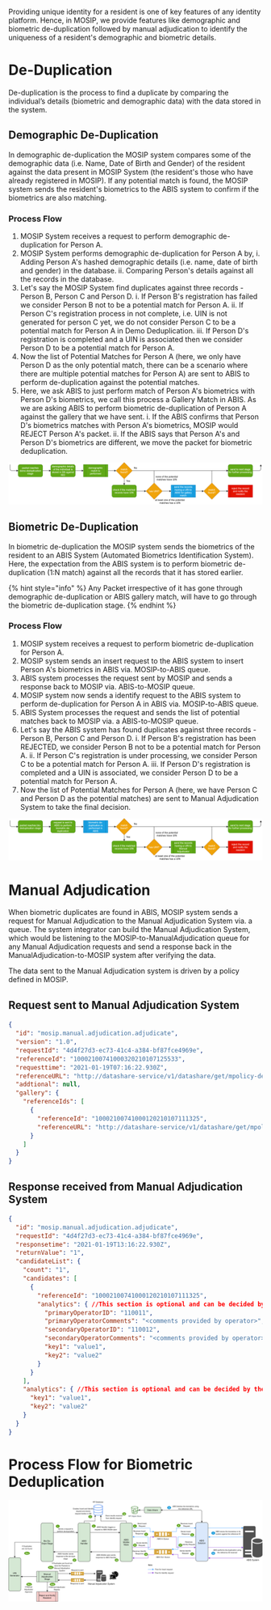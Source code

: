 Providing unique identity for a resident is one of key features of any identity platform. Hence, in MOSIP, we provide features like demographic and biometric de-duplication followed by manual adjudication to identify the uniqueness of a resident's demographic and biometric details.

# De-Duplication
De-duplication is the process to find a duplicate by comparing the individual’s details (biometric and demographic data) with the data stored in the system. 

## Demographic De-Duplication
In demographic de-duplication the MOSIP system compares some of the demographic data (i.e. Name, Date of Birth and Gender) of the resident against the data present in MOSIP System (the resident's those who have already registered in MOSIP). If any potential match is found, the MOSIP system sends the resident's biometrics to the ABIS system to confirm if the biometrics are also matching.

### Process Flow
1. MOSIP System receives a request to perform demographic de-duplication for Person A.
2. MOSIP System performs demographic de-duplication for Person A by,
	i. Adding Person A's hashed demographic details (i.e. name, date of birth and gender) in the database.
	ii. Comparing Person's details against all the records in the database.
3. Let's say the MOSIP System find duplicates against three records - Person B, Person C and Person D.
	i. If Person B's registration has failed we consider Person B not to be a potential match for Person A.
	ii. If Person C's registration process in not complete, i.e. UIN is not generated for person C yet, we do not consider Person C to be a potential match for Person A in Demo Deduplication.
	iii. If Person D's registration is completed and a UIN is associated then we consider Person D to be a potential match for Person A.
4. Now the list of Potential Matches for Person A (here, we only have Person D as the only potential match, there can be a scenario where there are multiple potential matches for Person A) are sent to ABIS to perform de-duplication against the potential matches.
5. Here, we ask ABIS to just perform match of Person A's biometrics with Person D's biometrics, we call this process a Gallery Match in ABIS. As we are asking ABIS to perform biometric de-duplication of Person A against the gallery that we have sent.
	i. If the ABIS confirms that Person D's biometrics matches with Person A's biometrics, MOSIP would REJECT Person A's packet.
	ii. If the ABIS says that Person A's and Person D's biometrics are different, we move the packet for biometric deduplication.

![](_images/biometrics/deduplication-deographic_deduplication.png)

## Biometric De-Duplication
In biometric de-duplication the MOSIP system sends the biometrics of the resident to an ABIS System (Automated Biometrics Identification System). Here, the expectation from the ABIS system is to perform biometric de-duplication (1:N match) against all the records that it has stored earlier. 

{% hint style="info" %}
Any Packet irrespective of it has gone through demographic de-duplication or ABIS gallery match, will have to go through the biometric de-duplication stage.
{% endhint %}

### Process Flow
1. MOSIP system receives a request to perform biometric de-duplication for Person A.
2. MOSIP system sends an insert request to the ABIS system to insert Person A's biometrics in ABIS via. MOSIP-to-ABIS queue.
3. ABIS system processes the request sent by MOSIP and sends a response back to MOSIP via. ABIS-to-MOSIP queue.
4. MOSIP system now sends a identify request to the ABIS system to perform de-duplication for Person A in ABIS via. MOSIP-to-ABIS queue.
5. ABIS System processes the request and sends the list of potential matches back to MOSIP via. a ABIS-to-MOSIP queue.
6. Let's say the ABIS system has found duplicates against three records - Person B, Person C and Person D.
	i. If Person B's registration has been REJECTED, we consider Person B not to be a potential match for Person A.
	ii. If Person C's registration is under processing, we consider Person C to be a potential match for Person A.
	iii. If Person D's registration is completed and a UIN is associated, we consider Person D to be a potential match for Person A.
7. Now the list of Potential Matches for Person A (here, we have Person C and Person D as the potential matches) are sent to Manual Adjudication System to take the final decision.

![](_images/biometrics/deduplication-biometric_deduplication.png)

# Manual Adjudication
When biometric duplicates are found in ABIS, MOSIP system sends a request for Manual Adjudication to the Manual Adjudication System via. a queue. The system integrator can build the Manual Adjudication System, which would be listening to the MOSIP-to-ManualAdjudication queue for any Manual Adjudication requests and send a response back in the ManualAdjudication-to-MOSIP system after verifying the data.

The data sent to the Manual Adjudication system is driven by a policy defined in MOSIP.

## Request sent to Manual Adjudication System
```JSON
{
  "id": "mosip.manual.adjudication.adjudicate",
  "version": "1.0",
  "requestId": "4d4f27d3-ec73-41c4-a384-bf87fce4969e",
  "referenceId": "10002100741000320210107125533",
  "requesttime": "2021-01-19T07:16:22.930Z",
  "referenceURL": "http://datashare-service/v1/datashare/get/mpolicy-default-adjudication/mpartner-default-adjudication/mpartner-default-adjudicationmpolicy-default-adjudication202011110619201EpLEjvD",
  "addtional": null,
  "gallery": {
    "referenceIds": [
      {
        "referenceId": "10002100741000120210107111325",
        "referenceURL": "http://datashare-service/v1/datashare/get/mpolicy-default-adjudication/mpartner-default-adjudication/mpartner-default-adjudicationmpolicy-default-adjudication202137493575474iefnvvsD"
      }
    ]
  }
}
```

## Response received from Manual Adjudication System
```JSON
{
  "id": "mosip.manual.adjudication.adjudicate",
  "requestId": "4d4f27d3-ec73-41c4-a384-bf87fce4969e",
  "responsetime": "2021-01-19T13:16:22.930Z",
  "returnValue": "1",
  "candidateList": {
    "count": "1",
    "candidates": [
      {
        "referenceId": "10002100741000120210107111325",
        "analytics": { //This section is optional and can be decided by the System Integrator
          "primaryOperatorID": "110011",
          "primaryOperatorComments": "<comments provided by operator>",
          "secondaryOperatorID": "110012",
          "secondaryOperatorComments": "<comments provided by operator>",
          "key1": "value1",
          "key2": "value2"
        }
      }
    ],
    "analytics": { //This section is optional and can be decided by the System Integrator
      "key1": "value1",
      "key2": "value2"
    }
  }
}
```

# Process Flow for Biometric Deduplication

![](_images/biometrics/abis_middleware-process_flow.png)
